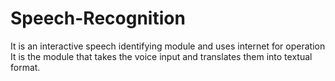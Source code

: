 # Speech-Recognition
It is an interactive speech identifying module and uses internet for operation
It is the module that takes the voice input and translates them into textual format.
